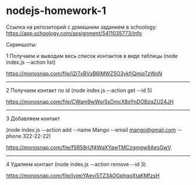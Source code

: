 # nodejs-homework-1

Ссылка на репозиторий с домашним заданием в schoology:
https://app.schoology.com/assignment/5411035773/info

Скриншоты:

1 Получаем и выводим весь список контактов в виде таблицы
(node index.js --action list)

https://monosnap.com/file/j2iTxBVxB6lMWZ5O3ykfiQmjoTzWoN
_______________________________________________________________
2 Получаем контакт по id
(node index.js --action get --id 5)

https://monosnap.com/file/CWam9wWsr5sOmcX8oYnDOBzqZU24JH
_______________________________________________________________
3 Добавляем контакт

(node index.js --action add --name Mango --email mango@gmail.com --phone 322-22-22)

https://monosnap.com/file/f5R58rUf4WqXYawTMCzgmgw8AesGwV
_______________________________________________________________
4 Удаляем контакт
(node index.js --action remove --id 3)

https://monosnap.com/file/IvjecYAevi5TZ3AOGphgoXtaKMfzsH
